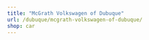 ```yaml
---
title: "McGrath Volkswagen of Dubuque"
url: /dubuque/mcgrath-volkswagen-of-dubuque/
shop: car
---
```

